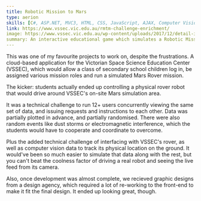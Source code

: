 ```yaml
---
title: Robotic Mission to Mars
type: aerion
skills: [C#, ASP.NET, MVC3, HTML, CSS, JavaScript, AJAX, Computer Vision]
link: https://www.vssec.vic.edu.au/rmtm-challenge-enrichment/
image: https://www.vssec.vic.edu.au/wp-content/uploads/2017/12/detail-image-3-3.jpg
summary: An interactive educational game which simulates a Robotic Mission to Mars, including control of a real-life robot!
---
```


This was one of my favourite projects to work on, despite the frustrations.
A cloud-based application for the Victorian Space Science Education Center (VSSEC),
which would allow a class of secondary school children log in, be assigned various
mission roles and run a simulated Mars Rover mission.

The kicker: students actually ended up controlling a physical rover robot that would
drive around VSSEC's on-site Mars simulation area.

It was a technical challenge to run 12+ users concurrently viewing the same set of
data, and issuing requests and instructions to each other. Data was partially plotted
in advance, and partially randomised. There were also random events like dust storms
or electromagnetic interference, which the students would have to cooperate and
coordinate to overcome.

Plus the added technical challenge of interfacing with VSSEC's rover, as well as
computer vision data to track its physical location on the ground. It would've been
so much easier to simulate that data along with the rest, but you can't beat the
coolness factor of driving a real robot and seeing the live feed from its camera.

Also, once development was almost complete, we recieved graphic designs from a
design agency, which required a lot of re-working to the front-end to make it fit
the final design. It ended up looking great, though.